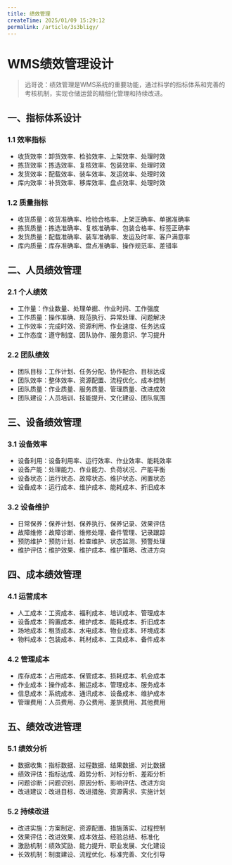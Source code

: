 ```yaml
---
title: 绩效管理
createTime: 2025/01/09 15:29:12
permalink: /article/3s3bligy/
---
```

# WMS绩效管理设计

> 远哥说：绩效管理是WMS系统的重要功能，通过科学的指标体系和完善的考核机制，实现仓储运营的精细化管理和持续改进。

## 一、指标体系设计

### 1.1 效率指标
- 收货效率：卸货效率、检验效率、上架效率、处理时效
- 拣货效率：拣选效率、复核效率、包装效率、处理时效
- 发货效率：配载效率、装车效率、发运效率、处理时效
- 库内效率：补货效率、移库效率、盘点效率、处理时效

### 1.2 质量指标
- 收货质量：收货准确率、检验合格率、上架正确率、单据准确率
- 拣货质量：拣选准确率、复核准确率、包装合格率、标签正确率
- 发货质量：配载准确率、装车准确率、发运及时率、客户满意率
- 库内质量：库存准确率、盘点准确率、操作规范率、差错率

## 二、人员绩效管理

### 2.1 个人绩效
- 工作量：作业数量、处理单据、作业时间、工作强度
- 工作质量：操作准确、规范执行、异常处理、问题解决
- 工作效率：完成时效、资源利用、作业速度、任务达成
- 工作态度：遵守制度、团队协作、服务意识、学习提升

### 2.2 团队绩效
- 团队目标：工作计划、任务分配、协作配合、目标达成
- 团队效率：整体效率、资源配置、流程优化、成本控制
- 团队质量：作业质量、服务质量、管理质量、改进成效
- 团队建设：人员培训、技能提升、文化建设、团队氛围

## 三、设备绩效管理

### 3.1 设备效率
- 设备利用：设备利用率、运行效率、作业效率、能耗效率
- 设备产能：处理能力、作业能力、负荷状况、产能平衡
- 设备状态：运行状态、故障状态、维护状态、闲置状态
- 设备成本：运行成本、维护成本、能耗成本、折旧成本

### 3.2 设备维护
- 日常保养：保养计划、保养执行、保养记录、效果评估
- 故障维修：故障诊断、维修处理、备件管理、记录跟踪
- 预防维护：预防计划、检查维护、状态监测、预警处理
- 维护评估：维护效果、维护成本、维护策略、改进方向

## 四、成本绩效管理

### 4.1 运营成本
- 人工成本：工资成本、福利成本、培训成本、管理成本
- 设备成本：购置成本、维护成本、能耗成本、折旧成本
- 场地成本：租赁成本、水电成本、物业成本、环境成本
- 物料成本：包装成本、耗材成本、工具成本、备件成本

### 4.2 管理成本
- 库存成本：占用成本、保管成本、损耗成本、机会成本
- 作业成本：操作成本、搬运成本、管理成本、服务成本
- 信息成本：系统成本、通讯成本、设备成本、维护成本
- 管理费用：人员费用、办公费用、差旅费用、其他费用

## 五、绩效改进管理

### 5.1 绩效分析
- 数据收集：指标数据、过程数据、结果数据、对比数据
- 绩效评估：指标达成、趋势分析、对标分析、差距分析
- 问题诊断：问题识别、原因分析、影响评估、改进方向
- 改进建议：改进目标、改进措施、资源需求、实施计划

### 5.2 持续改进
- 改进实施：方案制定、资源配置、措施落实、过程控制
- 效果评估：改进效果、成本效益、经验总结、标准化
- 激励机制：绩效奖励、能力提升、职业发展、文化建设
- 长效机制：制度建设、流程优化、标准完善、文化引导